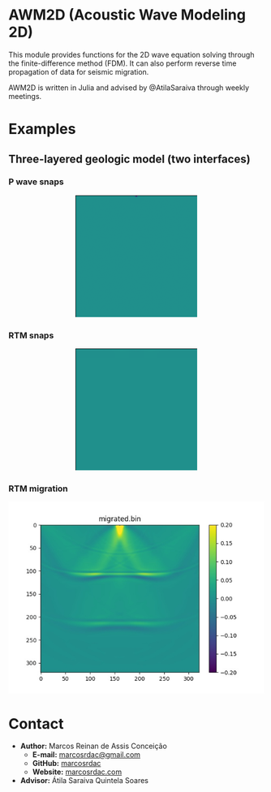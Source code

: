 AWM2D (Acoustic Wave Modeling 2D)
=====

This module provides functions for the 2D wave equation solving through the finite-difference method (FDM). It can also perform reverse time propagation of data for seismic migration.

AWM2D is written in Julia and advised by @AtilaSaraiva through weekly meetings.


Examples
========

Three-layered geologic model (two interfaces)
---------------------------------------------

### P wave snaps

<p align="center"><img src="./example/example_P.gif" alt="P wave snaps">


### RTM snaps

<p align="center"><img src="./example/example_reversed_P.gif" alt="RTM snaps">


### RTM migration

<p align="center"><img src="./example/example_migrated.jpg" alt="Migrated data">


Contact
=======

  - **Author:** Marcos Reinan de Assis Conceição
    - **E-mail:** [marcosrdac@gmail.com](mailto:marcosrdac@gmail.com)
    - **GitHub:** [marcosrdac](github.com/marcosrdac)
    - **Website:** [marcosrdac.com](www.marcosrdac.com)
  - **Advisor:** Átila Saraiva Quintela Soares
